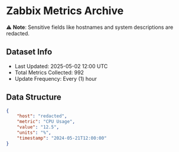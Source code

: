 # Zabbix Metrics Archive

⚠️ **Note**: Sensitive fields like hostnames and system descriptions are redacted.

## Dataset Info
- Last Updated: 2025-05-02 12:00 UTC
- Total Metrics Collected: 992
- Update Frequency: Every (1) hour

## Data Structure
```json
{
    "host": "redacted",
    "metric": "CPU Usage",
    "value": "12.5",
    "units": "%",
    "timestamp": "2024-05-21T12:00:00"
}
```
